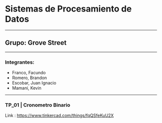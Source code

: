 # Sistemas de Procesamiento de Datos

------------

## Grupo: Grove Street
------------

### Integrantes:
- Franco, Facundo
- Romero, Brandon
- Escobar, Juan Ignacio
- Mamani, Kevin

------------
### TP_01 | Cronometro Binario
Link : https://www.tinkercad.com/things/fqQSfeKuU2X
